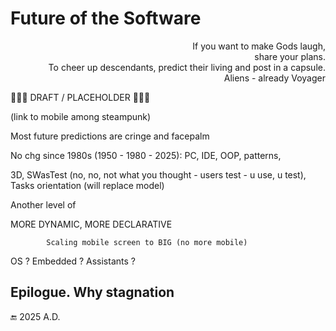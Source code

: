 # Future of the Software

<p align="right">If you want to make Gods laugh,<br />share your plans.<br />
To cheer up descendants, predict their living and post in a capsule.<br />
Aliens - already Voyager</p>

🚧🚧🚧           DRAFT / PLACEHOLDER 🚧🚧🚧

 (link to mobile among steampunk)

Most future predictions are cringe and facepalm


No chg since 1980s (1950 - 1980 - 2025): PC, IDE, OOP, patterns, 

3D, SWasTest (no, no, not what you thought - users test - u use, u test), Tasks orientation (will replace model)

Another level of 


MORE DYNAMIC, MORE DECLARATIVE

			Scaling mobile screen to BIG (no more mobile)



OS ?
Embedded ?
Assistants ?

## Epilogue. Why stagnation

🔚 2025 A.D.
